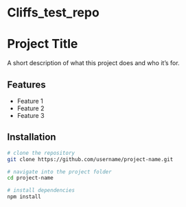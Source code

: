 # Cliffs_test_repo
# Project Title

A short description of what this project does and who it’s for.

## Features
- Feature 1
- Feature 2
- Feature 3

## Installation
```bash
# clone the repository
git clone https://github.com/username/project-name.git

# navigate into the project folder
cd project-name

# install dependencies
npm install
